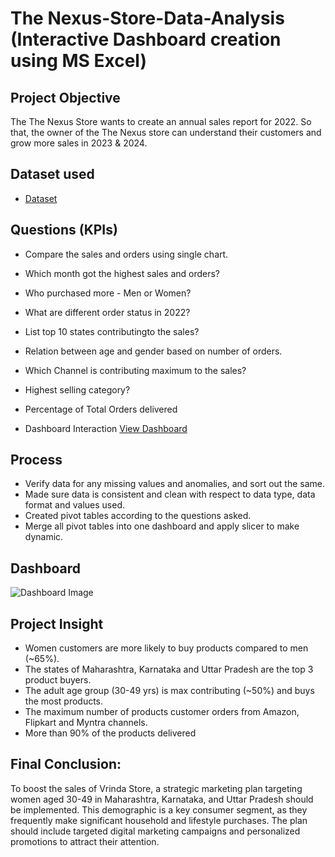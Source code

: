 # The Nexus-Store-Data-Analysis (Interactive Dashboard creation using MS Excel)
## Project Objective
The The Nexus Store wants to create an annual sales report for 2022. So that, the owner of the The Nexus store can understand their customers and grow more sales in 2023 & 2024.

## Dataset used
- <a href="https://github.com/Tushaar8/Data-Analysis-Dashboard/blob/main/The%20Nexus%20Store%20(Project).xlsx">Dataset</a>

## Questions (KPIs)
- Compare the sales and orders using single chart.
- Which month got the highest sales and orders?
- Who purchased more - Men or Women?
- What are different order status in 2022?
- List top 10 states contributingto the sales?
- Relation between age and gender based on number of orders.
- Which Channel is contributing maximum to the sales?
- Highest selling category?
- Percentage of Total Orders delivered

- Dashboard Interaction <a href="https://github.com/Tushaar8/Data-Analysis-Dashboard/blob/main/Dashboard%20Image.png">View Dashboard</a>

## Process
- Verify data for any missing values and anomalies, and sort out the same.
- Made sure data is consistent and clean with respect to data type, data format and values used.
- Created pivot tables according to the questions asked.
- Merge all pivot tables into one dashboard and apply slicer to make dynamic.

## Dashboard 
![Dashboard Image](https://github.com/user-attachments/assets/84527f2d-0ab5-4ad8-a9b6-f46f390a245b)

## Project Insight
- Women customers are more likely to buy products compared to men (~65%).
- The states of Maharashtra, Karnataka and Uttar Pradesh are the top 3 product buyers.
- The adult age group (30-49 yrs) is max contributing (~50%) and buys the most products.
- The maximum number of products customer orders from Amazon, Flipkart and Myntra channels.
- More than 90% of the products delivered

## Final Conclusion:
To boost the sales of Vrinda Store, a strategic marketing plan targeting women aged 30-49 in Maharashtra, Karnataka, and Uttar Pradesh should be implemented. This demographic is a key consumer segment, as they frequently make significant household and lifestyle purchases. The plan should include targeted digital marketing campaigns and personalized promotions to attract their attention.
